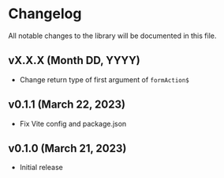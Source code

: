 # Changelog

All notable changes to the library will be documented in this file.

## vX.X.X (Month DD, YYYY)

- Change return type of first argument of `formAction$`

## v0.1.1 (March 22, 2023)

- Fix Vite config and package.json

## v0.1.0 (March 21, 2023)

- Initial release
